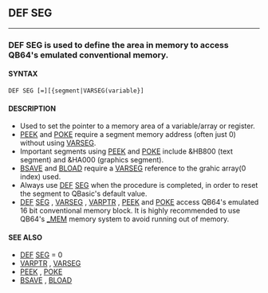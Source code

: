 ## DEF SEG
---

### DEF SEG is used to define the area in memory to access QB64's emulated conventional memory.

#### SYNTAX

`DEF SEG [=][{segment|VARSEG(variable}]`

#### DESCRIPTION
* Used to set the pointer to a memory area of a variable/array or register.
* [PEEK](./PEEK.md) and [POKE](./POKE.md) require a segment memory address (often just 0) without using [VARSEG](./VARSEG.md).
* Important segments using [PEEK](./PEEK.md) and [POKE](./POKE.md) include &HB800 (text segment) and &HA000 (graphics segment).
* [BSAVE](./BSAVE.md) and [BLOAD](./BLOAD.md) require a [VARSEG](./VARSEG.md) reference to the grahic array(0 index) used.
* Always use [DEF](./DEF.md) [SEG](./SEG.md) when the procedure is completed, in order to reset the segment to QBasic's default value.
* [DEF](./DEF.md) [SEG](./SEG.md) , [VARSEG](./VARSEG.md) , [VARPTR](./VARPTR.md) , [PEEK](./PEEK.md) and [POKE](./POKE.md) access QB64's emulated 16 bit conventional memory block. It is highly recommended to use QB64's [_MEM](./_MEM.md) memory system to avoid running out of memory.


#### SEE ALSO
* [DEF](./DEF.md) [SEG](./SEG.md) = 0
* [VARPTR](./VARPTR.md) , [VARSEG](./VARSEG.md)
* [PEEK](./PEEK.md) , [POKE](./POKE.md)
* [BSAVE](./BSAVE.md) , [BLOAD](./BLOAD.md)
